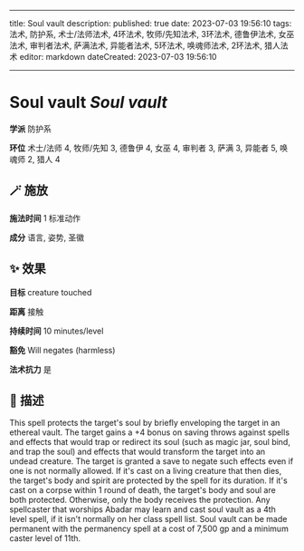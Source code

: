 
---
title: Soul vault
description: 
published: true
date: 2023-07-03 19:56:10
tags: 法术, 防护系, 术士/法师法术, 4环法术, 牧师/先知法术, 3环法术, 德鲁伊法术, 女巫法术, 审判者法术, 萨满法术, 异能者法术, 5环法术, 唤魂师法术, 2环法术, 猎人法术
editor: markdown
dateCreated: 2023-07-03 19:56:10

---

# **Soul vault** *Soul vault*

**学派** 防护系 

**环位** 术士/法师 4, 牧师/先知 3, 德鲁伊 4, 女巫 4, 审判者 3, 萨满 3, 异能者 5, 唤魂师 2, 猎人 4

## 🪄 施放

**施法时间** 1 标准动作

**成分** 语言, 姿势, 圣徽

## ✨ 效果 

**目标** creature touched 

**距离** 接触  

**持续时间** 10 minutes/level 

**豁免** Will negates (harmless)

**法术抗力** 是

## 📖 描述

This spell protects the target's soul by briefly enveloping the target in an ethereal vault. The target gains a +4 bonus on saving throws against spells and effects that would trap or redirect its soul (such as magic jar, soul bind, and trap the soul) and effects that would transform the target into an undead creature. The target is granted a save to negate such effects even if one is not normally allowed. If it's cast on a living creature that then dies, the target's body and spirit are protected by the spell for its duration. If it's cast on a corpse within 1 round of death, the target's body and soul are both protected. Otherwise, only the body receives the protection.  Any spellcaster that worships Abadar may learn and cast soul vault as a 4th level spell, if it isn't normally on her class spell list. Soul vault can be made permanent with the permanency spell at a cost of 7,500 gp and a minimum caster level of 11th.
    